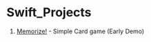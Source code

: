 # Swift_Projects

1. [Memorize!](https://github.com/JinhoLee93/Swift_Projects/tree/main/Memorize!) - Simple Card game (Early Demo)
